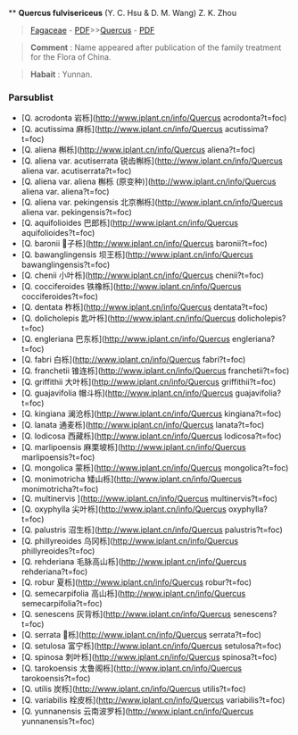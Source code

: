 ** **Quercus fulvisericeus** (Y. C. Hsu & D. M. Wang) Z. K. Zhou

> [Fagaceae](http://www.iplant.cn/info/Fagaceae?t=foc) - [PDF](http://www.iplant.cn/foc/pdf/Fagaceae.pdf)>>[Quercus](http://www.iplant.cn/info/Quercus?t=foc) - [PDF](http://www.iplant.cn/foc/pdf/Quercus.pdf)

> **Comment** : 
> Name appeared after publication of the family treatment for the Flora of China.

> **Habait** : 
> Yunnan.

### Parsublist

* [Q.  acrodonta  岩栎](http://www.iplant.cn/info/Quercus acrodonta?t=foc)
* [Q.  acutissima  麻栎](http://www.iplant.cn/info/Quercus acutissima?t=foc)
* [Q.  aliena  槲栎](http://www.iplant.cn/info/Quercus aliena?t=foc)
* [Q.  aliena var. acutiserrata  锐齿槲栎](http://www.iplant.cn/info/Quercus aliena var. acutiserrata?t=foc)
* [Q.  aliena var. aliena  槲栎 (原变种)](http://www.iplant.cn/info/Quercus aliena var. aliena?t=foc)
* [Q.  aliena var. pekingensis  北京槲栎](http://www.iplant.cn/info/Quercus aliena var. pekingensis?t=foc)
* [Q.  aquifolioides  巴郎栎](http://www.iplant.cn/info/Quercus aquifolioides?t=foc)
* [Q.  baronii  子栎](http://www.iplant.cn/info/Quercus baronii?t=foc)
* [Q.  bawanglingensis  坝王栎](http://www.iplant.cn/info/Quercus bawanglingensis?t=foc)
* [Q.  chenii  小叶栎](http://www.iplant.cn/info/Quercus chenii?t=foc)
* [Q.  cocciferoides  铁橡栎](http://www.iplant.cn/info/Quercus cocciferoides?t=foc)
* [Q.  dentata  柞栎](http://www.iplant.cn/info/Quercus dentata?t=foc)
* [Q.  dolicholepis  匙叶栎](http://www.iplant.cn/info/Quercus dolicholepis?t=foc)
* [Q.  engleriana  巴东栎](http://www.iplant.cn/info/Quercus engleriana?t=foc)
* [Q.  fabri  白栎](http://www.iplant.cn/info/Quercus fabri?t=foc)
* [Q.  franchetii  锥连栎](http://www.iplant.cn/info/Quercus franchetii?t=foc)
* [Q.  griffithii  大叶栎](http://www.iplant.cn/info/Quercus griffithii?t=foc)
* [Q.  guajavifolia  帽斗栎](http://www.iplant.cn/info/Quercus guajavifolia?t=foc)
* [Q.  kingiana  澜沧栎](http://www.iplant.cn/info/Quercus kingiana?t=foc)
* [Q.  lanata  通麦栎](http://www.iplant.cn/info/Quercus lanata?t=foc)
* [Q.  lodicosa  西藏栎](http://www.iplant.cn/info/Quercus lodicosa?t=foc)
* [Q.  marlipoensis  麻栗坡栎](http://www.iplant.cn/info/Quercus marlipoensis?t=foc)
* [Q.  mongolica  蒙栎](http://www.iplant.cn/info/Quercus mongolica?t=foc)
* [Q.  monimotricha  矮山栎](http://www.iplant.cn/info/Quercus monimotricha?t=foc)
* [Q.  multinervis  ](http://www.iplant.cn/info/Quercus multinervis?t=foc)
* [Q.  oxyphylla  尖叶栎](http://www.iplant.cn/info/Quercus oxyphylla?t=foc)
* [Q.  palustris  沼生栎](http://www.iplant.cn/info/Quercus palustris?t=foc)
* [Q.  phillyreoides  乌冈栎](http://www.iplant.cn/info/Quercus phillyreoides?t=foc)
* [Q.  rehderiana  毛脉高山栎](http://www.iplant.cn/info/Quercus rehderiana?t=foc)
* [Q.  robur  夏栎](http://www.iplant.cn/info/Quercus robur?t=foc)
* [Q.  semecarpifolia  高山栎](http://www.iplant.cn/info/Quercus semecarpifolia?t=foc)
* [Q.  senescens  灰背栎](http://www.iplant.cn/info/Quercus senescens?t=foc)
* [Q.  serrata  栎](http://www.iplant.cn/info/Quercus serrata?t=foc)
* [Q.  setulosa  富宁栎](http://www.iplant.cn/info/Quercus setulosa?t=foc)
* [Q.  spinosa  刺叶栎](http://www.iplant.cn/info/Quercus spinosa?t=foc)
* [Q.  tarokoensis  太鲁阁栎](http://www.iplant.cn/info/Quercus tarokoensis?t=foc)
* [Q.  utilis  炭栎](http://www.iplant.cn/info/Quercus utilis?t=foc)
* [Q.  variabilis  栓皮栎](http://www.iplant.cn/info/Quercus variabilis?t=foc)
* [Q.  yunnanensis  云南波罗栎](http://www.iplant.cn/info/Quercus yunnanensis?t=foc)
